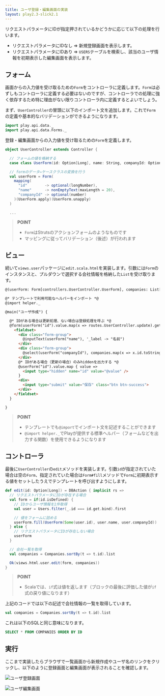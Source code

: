 ```yaml
---
title: ユーザ登録・編集画面の実装
layout: play2.3-slick2.1
---
```


リクエストパラメータにIDが指定押されているかどうかに応じて以下の処理を行います。

* リクエストパラメータにIDなし ⇒ 新規登録画面を表示します。
* リクエストパラメータにIDあり ⇒ `USERS`テーブルを検索し、該当のユーザ情報を初期表示した編集画面を表示します。

## フォーム

画面からの入力値を受け取るための`Form`をコントローラに定義します。`Form`は必ずしもコントローラに定義する必要はないのですが、コントローラでの処理に強く依存するため特に理由がない限りコントローラ内に定義するとよいでしょう。

まず、`UserController`の冒頭に以下のインポート文を追加します。これで`Form`の定義や基本的なバリデーションができるようになります。

```scala
import play.api.data._
import play.api.data.Forms._
```

登録・編集画面からの入力値を受け取るための`Form`を定義します。

```scala
object UserController extends Controller {

  // フォームの値を格納する
  case class UserForm(id: Option[Long], name: String, companyId: Option[Int])

  // formのデータ⇔ケースクラスの変換を行う
  val userForm = Form(
    mapping(
      "id"        -> optional(longNumber),
      "name"      -> nonEmptyText(maxLength = 20),
      "companyId" -> optional(number)
    )(UserForm.apply)(UserForm.unapply)
  )

  ...
```

> **POINT**
>
> * `Form`はStrutsのアクションフォームのようなものです
> * マッピングに従ってバリデーション（後述）が行われます

## ビュー

続いて`views.user`パッケージに`edit.scala.html`を実装します。引数には`Form`のインスタンスと、プルダウンで選択する会社情報を格納した`List`を受け取ります。

```html
@(userForm: Form[controllers.UserController.UserForm], companies: List[models.Tables.CompaniesRow])

@* テンプレートで利用可能なヘルパーをインポート *@
@import helper._

@main("ユーザ作成") {

  @* IDがある場合は更新処理、ない場合は登録処理を呼ぶ *@
  @form(userForm("id").value.map(x => routes.UserController.update).getOrElse(routes.UserController.create), 'class -> "container", 'role -> "form") {
    <fieldset>
      <div class="form-group">
        @inputText(userForm("name"), '_label -> "名前")
      </div>
      <div class="form-group">
        @select(userForm("companyId"), companies.map(x => x.id.toString -> x.name).toSeq, '_label -> "会社", '_default -> "-- 会社名を選択してください --")
      </div>
      @* IDがある場合（更新の場合）のみhiddenを出力する *@
      @userForm("id").value.map { value =>
        <input type="hidden" name="id" value="@value" />
      }
      <div>
        <input type="submit" value="保存" class="btn btn-success">
      </div>
    </fieldset>
  }

}
```

> **POINT**
>
> * テンプレートでも`@import`でインポート文を記述することができます
> * `@import helper._`でPlayが提供する標準ヘルパー（フォームなどを出力する関数）を使用できるようになります

## コントローラ

最後に`UserController`の`edit`メソッドを実装します。引数`id`が指定されていた場合は空の`Form`、指定されていた場合は`Form#fill`メソッドで`Form`に初期表示する値をセットしたうえでテンプレートを呼び出すようにします。

```scala
def edit(id: Option[Long]) = DBAction { implicit rs =>
  // リクエストパラメータにIDが存在する場合
  val form = if(id.isDefined) {
    // IDからユーザ情報を1件取得
    val user = Users.filter(_.id === id.get.bind).first

    // 値をフォームに詰める
    userForm.fill(UserForm(Some(user.id), user.name, user.companyId))
  } else {
    // リクエストパラメータにIDが存在しない場合
    userForm
  }

  // 会社一覧を取得
  val companies = Companies.sortBy(t => t.id).list

  Ok(views.html.user.edit(form, companies))
}
```

> **POINT**
>
> * Scalaでは、`if`式は値を返します（ブロックの最後に評価した値が`if`式の戻り値になります）

上記のコードでは以下の記述で会社情報の一覧を取得しています。

```scala
val companies = Companies.sortBy(t => t.id).list
```

これは以下のSQLと同じ意味になります。

```sql
SELECT * FROM COMPANIES ORDER BY ID
```

## 実行

ここまで実装したらブラウザで一覧画面から新規作成やユーザ名のリンクをクリックし、以下のように登録画面と編集画面が表示されることを確認します。

![ユーザ登録画面](../images/play2.3-slick2.1/register_form.png)

![ユーザ編集画面](../images/play2.3-slick2.1/edit_form.png)

